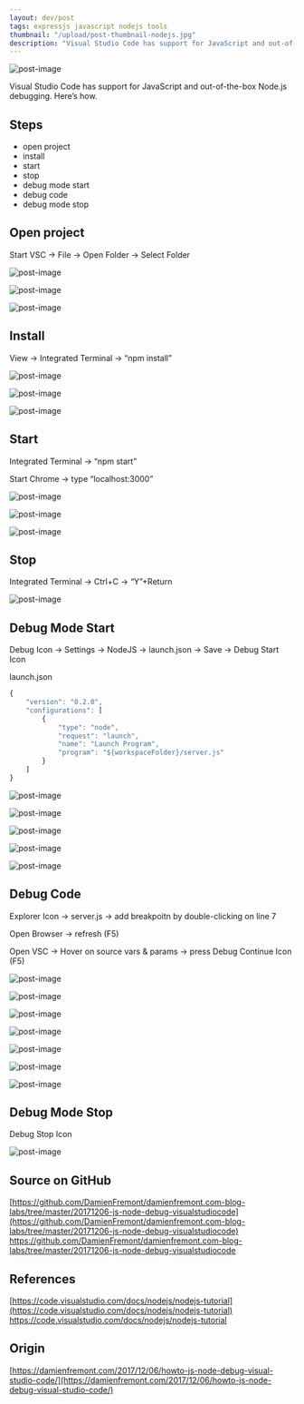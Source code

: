 ```yaml
---
layout: dev/post
tags: expressjs javascript nodejs tools
thumbnail: "/upload/post-thumbnail-nodejs.jpg"
description: "Visual Studio Code has support for JavaScript and out-of-the-box Node.js debugging. Here’s how..."
---
```


 
![post-image](/upload/post-thumbnail-nodejs.jpg)
 
Visual Studio Code has support for JavaScript and out-of-the-box Node.js debugging. Here’s how.
 

 
## Steps
 
* open project
* install
* start
* stop
* debug mode start
* debug code
* debug mode stop
 
## Open project
 
Start VSC -> File -> Open Folder -> Select Folder
 
![post-image](/upload/171206223013409.png)
 

 
![post-image](/upload/171206223014507.png)
 

 
![post-image](/upload/171206223015421.png)
 

 
## Install
 
View -> Integrated Terminal -> “npm install”
 
![post-image](/upload/171206223016109.png)
 

 
![post-image](/upload/171206223017336.png)
 

 
![post-image](/upload/171206223018269.png)
 

 
## Start
 
Integrated Terminal -> “npm start”
 
Start Chrome -> type “localhost:3000”
 
![post-image](/upload/171206223019126.png)
 

 
![post-image](/upload/171206223019766.png)
 

 
![post-image](/upload/171206223020505.png)
 

 
## Stop
 
Integrated Terminal -> Ctrl+C  -> “Y”+Return
 
![post-image](/upload/171206223020854.png)
 

 
## Debug Mode Start
 
Debug Icon -> Settings -> NodeJS -> launch.json -> Save -> Debug Start Icon
 
launch.json
 
```javascript
{
    "version": "0.2.0",
    "configurations": [
        {
            "type": "node",
            "request": "launch",
            "name": "Launch Program",
            "program": "${workspaceFolder}/server.js"
        }
    ]
}
```
 
![post-image](/upload/171206223021545.png)
 

 
![post-image](/upload/171206223022300.png)
 

 
![post-image](/upload/171206223023082.png)
 

 
![post-image](/upload/171206223023841.png)
 

 
![post-image](/upload/171206223025241.png)
 

 
 
 
## Debug Code
 
Explorer Icon -> server.js -> add breakpoitn by double-clicking on line 7
 
Open Browser -> refresh (F5)
 
Open VSC -> Hover on source vars & params -> press Debug Continue Icon (F5)
 
![post-image](/upload/171206223026335.png)
 

 
![post-image](/upload/171206223027446.png)
 

 
![post-image](/upload/171206223028388.png)
 

 
![post-image](/upload/171206223029155.png)
 

 
![post-image](/upload/171206223029688.png)
 

 
![post-image](/upload/171206223029948.png)
 

 
![post-image](/upload/171206223031066.png)
 

 
## Debug Mode Stop
 
Debug Stop Icon
 
![post-image](/upload/171206223031912.png)
 

 
## Source on GitHub
 
[https://github.com/DamienFremont/damienfremont.com-blog-labs/tree/master/20171206-js-node-debug-visualstudiocode](https://github.com/DamienFremont/damienfremont.com-blog-labs/tree/master/20171206-js-node-debug-visualstudiocode)
https://github.com/DamienFremont/damienfremont.com-blog-labs/tree/master/20171206-js-node-debug-visualstudiocode
 
## References
 
[https://code.visualstudio.com/docs/nodejs/nodejs-tutorial](https://code.visualstudio.com/docs/nodejs/nodejs-tutorial)
https://code.visualstudio.com/docs/nodejs/nodejs-tutorial
 
 
 
 
## Origin
[https://damienfremont.com/2017/12/06/howto-js-node-debug-visual-studio-code/](https://damienfremont.com/2017/12/06/howto-js-node-debug-visual-studio-code/)
 
